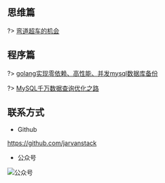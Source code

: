 ## 思维篇

?> [弯道超车的机会](throught/chance.md)



## 程序篇

?> [golang实现零依赖、高性能、并发mysql数据库备份](program/mysqldump.md)

?> [MySQL千万数据查询优化之路](program/mysql-millions-of-data-optimization.md)


## 联系方式

* Github

https://github.com/jarvanstack

* 公众号

![公众号](https://image.bmft.tech/blog/2023/202304111908163.jpg)
